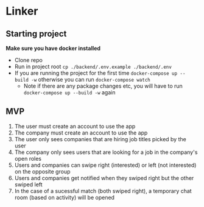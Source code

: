 # Linker

## Starting project

**Make sure you have docker installed**

- Clone repo
- Run in project root `cp ./backend/.env.example ./backend/.env` 
- If you are running the project for the first time `docker-compose up --build -w` otherwise you can run `docker-compose watch`  
    - Note if there are any package changes etc, you will have to run `docker-compose up --build -w` again

## MVP

1. The user must create an account to use the app
2. The company must create an account to use the app
3. The user only sees companies that are hiring job titles picked by the user
4. The company only sees users that are looking for a job in the company's open roles
5. Users and companies can swipe right (interested) or left (not interested) on the opposite group
6. Users and companies get notified when they swiped right but the other swiped left
7. In the case of a sucessful match (both swiped right), a temporary chat room (based on activity) will be opened
